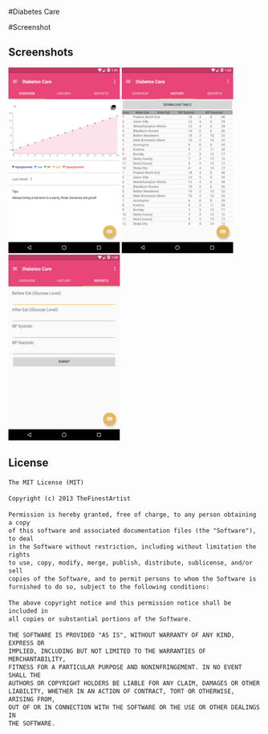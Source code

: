 #Diabetes Care


#Screenshot

## Screenshots
<img src="https://github.com/Nazmul56/Diabetes-Care/blob/personalUse/screenshot/page1.png?raw=true" width="222">  <img src="https://github.com/Nazmul56/Diabetes-Care/blob/personalUse/screenshot/page2.png?raw=true" width="222">   <img src="https://github.com/Nazmul56/Diabetes-Care/blob/personalUse/screenshot/page3.png?raw=true" width="222">


## License

```
The MIT License (MIT)

Copyright (c) 2013 TheFinestArtist

Permission is hereby granted, free of charge, to any person obtaining a copy
of this software and associated documentation files (the "Software"), to deal
in the Software without restriction, including without limitation the rights
to use, copy, modify, merge, publish, distribute, sublicense, and/or sell
copies of the Software, and to permit persons to whom the Software is
furnished to do so, subject to the following conditions:

The above copyright notice and this permission notice shall be included in
all copies or substantial portions of the Software.

THE SOFTWARE IS PROVIDED "AS IS", WITHOUT WARRANTY OF ANY KIND, EXPRESS OR
IMPLIED, INCLUDING BUT NOT LIMITED TO THE WARRANTIES OF MERCHANTABILITY,
FITNESS FOR A PARTICULAR PURPOSE AND NONINFRINGEMENT. IN NO EVENT SHALL THE
AUTHORS OR COPYRIGHT HOLDERS BE LIABLE FOR ANY CLAIM, DAMAGES OR OTHER
LIABILITY, WHETHER IN AN ACTION OF CONTRACT, TORT OR OTHERWISE, ARISING FROM,
OUT OF OR IN CONNECTION WITH THE SOFTWARE OR THE USE OR OTHER DEALINGS IN
THE SOFTWARE.
```
